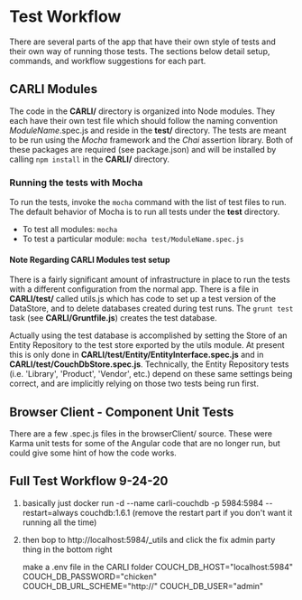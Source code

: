 # Test Workflow

There are several parts of the app that have their own style of tests and their own way of running those tests. The sections below detail setup, commands, and workflow suggestions for each part.


## CARLI Modules

The code in the __CARLI/__ directory is organized into Node modules. They each have their own test file which should follow the naming convention _ModuleName_.spec.js and reside in the __test/__ directory. 
The tests are meant to be run using the _Mocha_ framework and the _Chai_ assertion library. Both of these packages are required (see package.json) and will be installed by calling `npm install` in the __CARLI/__ directory.



### Running the tests with Mocha

To run the tests, invoke the `mocha` command with the list of test files to run. The default behavior of Mocha is to run all tests under the __test__ directory.
* To test all modules: `mocha`
* To test a particular module: `mocha test/ModuleName.spec.js`


#### Note Regarding CARLI Modules test setup

There is a fairly significant amount of infrastructure in place to run the tests with a different configuration from the
normal app. There is a file in __CARLI/test/__ called utils.js which has code to set up a test version of the DataStore, and
to delete databases created during test runs. The `grunt test` task (see __CARLI/Gruntfile.js__) creates the test database.

Actually using the test database is accomplished by setting the Store of an Entity Repository to the test store exported
by the utils module. At present this is only done in __CARLI/test/Entity/EntityInterface.spec.js__ and in
__CARLI/test/CouchDbStore.spec.js__. Technically, the Entity Repository tests (i.e. 'Library', 'Product', 'Vendor', etc.)
depend on these same settings being correct, and are implicitly relying on those two tests being run first.



## Browser Client - Component Unit Tests

There are a few .spec.js files in the browserClient/ source. These were Karma unit tests for some of the Angular code that
are no longer run, but could give some hint of how the code works.



## Full Test Workflow 9-24-20

1. basically just docker run -d --name carli-couchdb -p 5984:5984 --restart=always couchdb:1.6.1 
(remove the restart part if you don't want it running all the time)

2. then bop to http://localhost:5984/_utils and click the fix admin party thing in the bottom right
  
   make a .env file in the CARLI folder
   COUCH_DB_HOST="localhost:5984"
   COUCH_DB_PASSWORD="chicken"
   COUCH_DB_URL_SCHEME="http://"
   COUCH_DB_USER="admin"
